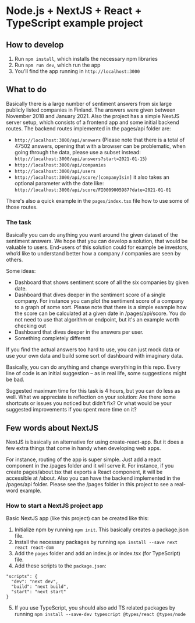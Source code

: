 # Node.js + NextJS + React + TypeScript example project

## How to develop

1. Run `npm install`, which installs the necessary npm libraries
2. Run `npm run dev`, which run the app
3. You'll find the app running in `http://localhost:3000`

## What to do

Basically there is a large number of sentiment answers from six large publicly listed companies in Finland. The answers were given between November 2018 and January 2021. Also the project has a simple NextJS server setup, which consists of a frontend app and some initial backend routes. The backend routes implemented in the pages/api folder are:

- `http://localhost:3000/api/answers` (Please note that there is a total of 47502 answers, opening that with a browser can be problematic, when going through the data, please use a subset instead: `http://localhost:3000/api/answers?start=2021-01-15`)
- `http://localhost:3000/api/companies`
- `http://localhost:3000/api/users`
- `http://localhost:3000/api/score/[companyIsin]` it also takes an optional parameter with the date like: `http://localhost:3000/api/score/FI0009005987?date=2021-01-01`

There's also a quick example in the `pages/index.tsx` file how to use some of those routes.

### The task

Basically you can do anything you want around the given dataset of the sentiment answers. We hope that you can develop a solution, that would be valuable to users. End-users of this solution could for example be investors, who’d like to understand better how a company / companies are seen by others.

Some ideas:

- Dashboard that shows sentiment score of all the six companies by given date.
- Dashboard that dives deeper in the sentiment score of a single company. For instance you can plot the sentiment score of a company to a graph of some sort. Please note that there is a simple example how the score can be calculated at a given date in /pages/api/score. You do not need to use that algorithm or endpoint, but it's an example worth checking out
- Dashboard that dives deeper in the answers per user.
- Something completely different

If you find the actual answers too hard to use, you can just mock data or use your own data and build some sort of dashboard with imaginary data.

Basically, you can do anything and change everything in this repo. Every line of code is an initial suggestion – as in real life, some suggestions might be bad.

Suggested maximum time for this task is 4 hours, but you can do less as well. What we appreciate is reflection on your solution: Are there some shortcuts or issues you noticed but didn’t fix? Or what would be your suggested improvements if you spent more time on it?

## Few words about NextJS

NextJS is basically an alternative for using create-react-app. But it does a few extra things that come in handy when developing web apps.

For instance, routing of the app is super simple. Just add a react component in the /pages folder and it will serve it. For instance, if you create pages/about.tsx that exports a React component, it will be accessible at /about. Also you can have the backend implemented in the /pages/api folder. Please see the /pages folder in this project to see a real-word example.

### How to start a NextJS project app

Basic NextJS app (like this project) can be created like this:

1. Initialize npm by running `npm init`. This basically creates a package.json file.
2. Install the necessary packages by running `npm install --save next react react-dom`
3. Add the `pages` folder and add an index.js or index.tsx (for TypeScript) file.
4. Add these scripts to the `package.json`:

```
"scripts": {
  "dev": "next dev",
  "build": "next build",
  "start": "next start"
}
```

5. If you use TypeScript, you should also add TS related packages by running `npm install --save-dev typescript @types/react @types/node`
